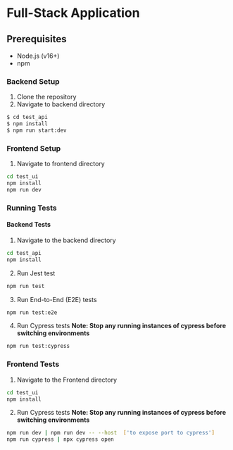 # Full-Stack Application
## Prerequisites

 - Node.js (v16+)
 - npm

### Backend Setup

 1. Clone the repository
 2. Navigate to backend directory

```bash
$ cd test_api
$ npm install
$ npm run start:dev
```
### Frontend Setup 

 1. Navigate to frontend directory

```bash
cd test_ui
npm install
npm run dev
```

### Running Tests


#### Backend Tests
1. Navigate to the backend directory
```bash
cd test_api
npm install
```
2. Run Jest test
```bash
npm run test
```
3. Run End-to-End (E2E) tests
```bash
npm run test:e2e
```
4. Run Cypress tests
 **Note: Stop any running instances of cypress before switching environments**
```bash
npm run test:cypress
```



### Frontend Tests
1. Navigate to the Frontend directory
```bash
cd test_ui
npm install
```

2. Run Cypress tests
 **Note: Stop any running instances of cypress before switching environments**
```bash
npm run dev | npm run dev -- --host  ['to expose port to cypress']
npm run cypress | npx cypress open
```

